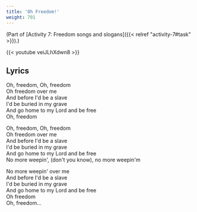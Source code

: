 ```yaml
---
title: 'Oh Freedom!'
weight: 701
---
```


(Part of [Activity 7: Freedom songs and slogans]({{< relref "activity-7#task" >}}).)

{{< youtube veiJLhXdwn8 >}} <!-- Oh Freedom! - The Golden Gospel Singers (Lyrics in Description) -->

## Lyrics

Oh, freedom, Oh, freedom  
Oh freedom over me  
And before I'd be a slave  
I'd be buried in my grave  
And go home to my Lord and be free  
Oh, freedom  

Oh, freedom, Oh, freedom  
Oh freedom over me  
And before I'd be a slave  
I'd be buried in my grave  
And go home to my Lord and be free  
No more weepin', (don't you know), no more weepin'm  

No more weepin' over me  
And before I'd be a slave  
I'd be buried in my grave  
And go home to my Lord and be free  
Oh freedom  
Oh, freedom…  
